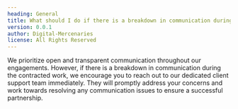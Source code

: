 ```yaml
---
heading: General
title: What should I do if there is a breakdown in communication during the contracted work
version: 0.0.1
author: Digital-Mercenaries
license: All Rights Reserved
---
```



We prioritize open and transparent communication throughout our engagements.
However, if there is a breakdown in communication during the contracted work,
we encourage you to reach out to our dedicated client support team immediately.
They will promptly address your concerns and work towards resolving any
communication issues to ensure a successful partnership.

